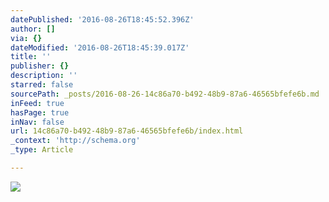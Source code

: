 ```yaml
---
datePublished: '2016-08-26T18:45:52.396Z'
author: []
via: {}
dateModified: '2016-08-26T18:45:39.017Z'
title: ''
publisher: {}
description: ''
starred: false
sourcePath: _posts/2016-08-26-14c86a70-b492-48b9-87a6-46565bfefe6b.md
inFeed: true
hasPage: true
inNav: false
url: 14c86a70-b492-48b9-87a6-46565bfefe6b/index.html
_context: 'http://schema.org'
_type: Article

---
```

![](https://the-grid-user-content.s3-us-west-2.amazonaws.com/082e029c-75e4-458c-be67-2406c3d42035.jpg)